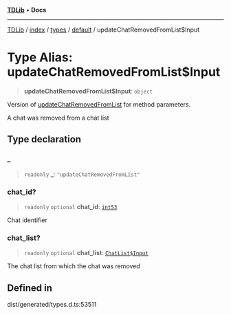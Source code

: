 [**TDLib**](../../../../../../README.md) • **Docs**

***

[TDLib](../../../../../../modules.md) / [index](../../../../../README.md) / [types](../../../README.md) / [default](../README.md) / updateChatRemovedFromList$Input

# Type Alias: updateChatRemovedFromList$Input

> **updateChatRemovedFromList$Input**: `object`

Version of [updateChatRemovedFromList](updateChatRemovedFromList.md) for method parameters.

A chat was removed from a chat list

## Type declaration

### \_

> `readonly` **\_**: `"updateChatRemovedFromList"`

### chat\_id?

> `readonly` `optional` **chat\_id**: [`int53`](int53-1.md)

Chat identifier

### chat\_list?

> `readonly` `optional` **chat\_list**: [`ChatList$Input`](ChatList$Input.md)

The chat list from which the chat was removed

## Defined in

dist/generated/types.d.ts:53511

